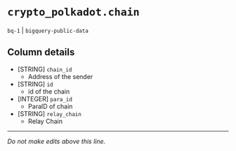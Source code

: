 # `crypto_polkadot.chain`
`bq-1` | `bigquery-public-data`

## Column details
* [STRING]    `chain_id`
  - Address of the sender
* [STRING]    `id`
  - id of the chain
* [INTEGER]   `para_id`
  - ParaID of chain
* [STRING]    `relay_chain`
  - Relay Chain

-------------------------------------------------------------------------------
*Do not make edits above this line.*
